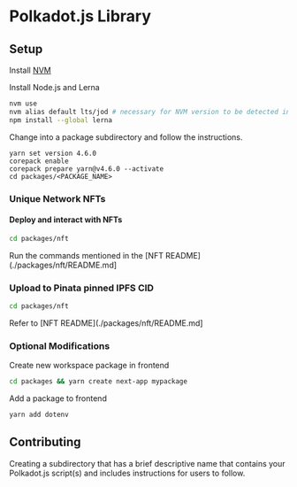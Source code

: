 # Polkadot.js Library

## Setup

Install [NVM](https://github.com/nvm-sh/nvm?tab=readme-ov-file#install--update-script)

Install Node.js and Lerna
```bash
nvm use
nvm alias default lts/jod # necessary for NVM version to be detected in VSCode Debugging
npm install --global lerna
```

Change into a package subdirectory and follow the instructions.

```
yarn set version 4.6.0
corepack enable
corepack prepare yarn@v4.6.0 --activate
cd packages/<PACKAGE_NAME>
```

### Unique Network NFTs

#### Deploy and interact with NFTs

```bash
cd packages/nft
```

Run the commands mentioned in the [NFT README](./packages/nft/README.md]

### Upload to Pinata pinned IPFS CID

```bash
cd packages/nft
```

Refer to [NFT README](./packages/nft/README.md]

### Optional Modifications

Create new workspace package in frontend
```bash
cd packages && yarn create next-app mypackage
```

Add a package to frontend
```bash
yarn add dotenv
```

## Contributing

Creating a subdirectory that has a brief descriptive name that contains your Polkadot.js script(s) and includes instructions for users to follow.  
